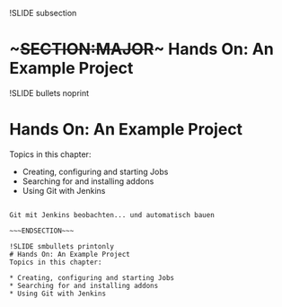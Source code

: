 !SLIDE subsection
# ~~~SECTION:MAJOR~~~ Hands On: An Example Project

!SLIDE bullets noprint
# Hands On: An Example Project
Topics in this chapter:

* Creating, configuring and starting Jobs
* Searching for and installing addons
* Using Git with Jenkins

~~~SECTION:notes~~~

Git mit Jenkins beobachten... und automatisch bauen

~~~ENDSECTION~~~

!SLIDE smbullets printonly
# Hands On: An Example Project
Topics in this chapter:

* Creating, configuring and starting Jobs
* Searching for and installing addons
* Using Git with Jenkins
